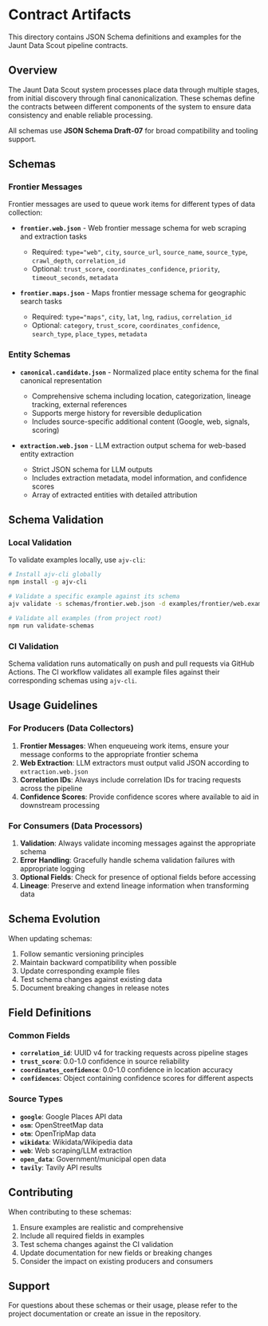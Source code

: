 # Contract Artifacts

This directory contains JSON Schema definitions and examples for the Jaunt Data Scout pipeline contracts.

## Overview

The Jaunt Data Scout system processes place data through multiple stages, from initial discovery through final canonicalization. These schemas define the contracts between different components of the system to ensure data consistency and enable reliable processing.

All schemas use **JSON Schema Draft-07** for broad compatibility and tooling support.

## Schemas

### Frontier Messages

Frontier messages are used to queue work items for different types of data collection:

- **`frontier.web.json`** - Web frontier message schema for web scraping and extraction tasks
  - Required: `type="web"`, `city`, `source_url`, `source_name`, `source_type`, `crawl_depth`, `correlation_id`
  - Optional: `trust_score`, `coordinates_confidence`, `priority`, `timeout_seconds`, `metadata`

- **`frontier.maps.json`** - Maps frontier message schema for geographic search tasks
  - Required: `type="maps"`, `city`, `lat`, `lng`, `radius`, `correlation_id`
  - Optional: `category`, `trust_score`, `coordinates_confidence`, `search_type`, `place_types`, `metadata`

### Entity Schemas

- **`canonical.candidate.json`** - Normalized place entity schema for the final canonical representation
  - Comprehensive schema including location, categorization, lineage tracking, external references
  - Supports merge history for reversible deduplication
  - Includes source-specific additional content (Google, web, signals, scoring)

- **`extraction.web.json`** - LLM extraction output schema for web-based entity extraction
  - Strict JSON schema for LLM outputs
  - Includes extraction metadata, model information, and confidence scores
  - Array of extracted entities with detailed attribution

## Schema Validation

### Local Validation

To validate examples locally, use `ajv-cli`:

```bash
# Install ajv-cli globally
npm install -g ajv-cli

# Validate a specific example against its schema
ajv validate -s schemas/frontier.web.json -d examples/frontier/web.example.json

# Validate all examples (from project root)
npm run validate-schemas
```

### CI Validation

Schema validation runs automatically on push and pull requests via GitHub Actions. The CI workflow validates all example files against their corresponding schemas using `ajv-cli`.

## Usage Guidelines

### For Producers (Data Collectors)

1. **Frontier Messages**: When enqueueing work items, ensure your message conforms to the appropriate frontier schema
2. **Web Extraction**: LLM extractors must output valid JSON according to `extraction.web.json`
3. **Correlation IDs**: Always include correlation IDs for tracing requests across the pipeline
4. **Confidence Scores**: Provide confidence scores where available to aid in downstream processing

### For Consumers (Data Processors)

1. **Validation**: Always validate incoming messages against the appropriate schema
2. **Error Handling**: Gracefully handle schema validation failures with appropriate logging
3. **Optional Fields**: Check for presence of optional fields before accessing
4. **Lineage**: Preserve and extend lineage information when transforming data

## Schema Evolution

When updating schemas:

1. Follow semantic versioning principles
2. Maintain backward compatibility when possible
3. Update corresponding example files
4. Test schema changes against existing data
5. Document breaking changes in release notes

## Field Definitions

### Common Fields

- **`correlation_id`**: UUID v4 for tracking requests across pipeline stages
- **`trust_score`**: 0.0-1.0 confidence in source reliability
- **`coordinates_confidence`**: 0.0-1.0 confidence in location accuracy
- **`confidences`**: Object containing confidence scores for different aspects

### Source Types

- **`google`**: Google Places API data
- **`osm`**: OpenStreetMap data  
- **`otm`**: OpenTripMap data
- **`wikidata`**: Wikidata/Wikipedia data
- **`web`**: Web scraping/LLM extraction
- **`open_data`**: Government/municipal open data
- **`tavily`**: Tavily API results

## Contributing

When contributing to these schemas:

1. Ensure examples are realistic and comprehensive
2. Include all required fields in examples
3. Test schema changes against the CI validation
4. Update documentation for new fields or breaking changes
5. Consider the impact on existing producers and consumers

## Support

For questions about these schemas or their usage, please refer to the project documentation or create an issue in the repository.